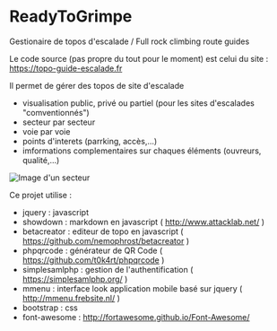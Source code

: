 # ReadyToGrimpe
Gestionaire de topos d'escalade / Full rock climbing route guides 

Le code source (pas propre du tout pour le moment) est celui du site : https://topo-guide-escalade.fr

Il permet de gérer des topos de site d'escalade 
- visualisation public, privé ou partiel (pour les sites d'escalades "comventionnés")
- secteur par secteur
- voie par voie
- points d'interets (parrking, accès,...)
- imformations complementaires sur chaques éléments (ouvreurs, qualité,...) 


![Image d'un secteur](https://topo-guide-escalade.fr/bddimg/sc/W.66.jpg)


Ce projet utilise :
- jquery : javascript
- showdown : markdown en javascript  ( http://www.attacklab.net/ )
- betacreator : editeur de topo en javascript ( https://github.com/nemophrost/betacreator )
- phpqrcode : générateur de QR Code ( https://github.com/t0k4rt/phpqrcode )
- simplesamlphp : gestion de l'authentification ( https://simplesamlphp.org/ )
- mmenu : interface look application mobile basé sur jquery ( http://mmenu.frebsite.nl/ )
- bootstrap : css
- font-awesome : http://fortawesome.github.io/Font-Awesome/
